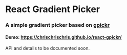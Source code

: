 # React Gradient Picker

### A simple gradient picker based on [gpickr](https://github.com/Simonwep/gpickr)

#### Demo: https://chrischrischris.github.io/react-gpickr/

API and details to be documented soon.
<!--
#### Usage
```js
const gpickr = new GPickr({
    el: '.gradient-pickr',

    // Pre-defined stops. These are the default since at least two should be defined
    stops: [
        ['rgb(255,132,109)', 0],
        ['rgb(255,136,230)', 1]
    ]
})
```

### GPickr Instance / static props
* gpickr.Pickr _- [Pickr](https://github.com/Simonwep/pickr)._
* gpickr.addStop(color`:String`, loc`:Number`) _- Add a color-stop._
* gpickr.removeStop(v`:String|Number|Stop`) _- Remove a color stop by color, location or stop-instance._
* gpickr.getGradient() _- Returns the current gradient as css string._
* gpickr.getStops() _- Array of stop objects with each a `location` between `0` and `1` as well as an `rgba` color value. The `toString` function is overridden and
returns the array ready-to-use as comma seperated list, useful if a custom direcation / angle want to be used._
* gpickr.getLinearAngle() _- Returns the current selected angle. `-1` if currently in radial-mode_
* gpickr.setLinearAngle(angle`:Number`) _- Applies a new angle to the current linear gradient._
* gpickr.getRadialPosition() _- Returns the current chosen direction. `null` if currently in linear-mode_
* gpickr.setRadialPosition(position`:String`) _- Sets a new position for the current radial-gradient._
* gpickr.on(event`:String`, cb`:Function`) _- Appends an event listener to the given corresponding event-name (see section Events), returns the gpickr instance so it can be chained._
* gpickr.off(event`:String`, cb`:Function`) _- Removes an event listener from the given corresponding event-name (see section Events), returns the gpickr instance so it can be chained._

### Events

| Event          | Description |
| -------------- | ----------- |
| `init`         | Initialization done - gpickr can be used |
| `change`       | User changed the gradient |

> Example:
```js
gpickr.on('init', instance => {
    console.log('init', instance);
}).on('change', instance => {
    console.log('change', instance.getGradient());
});
``` -->

